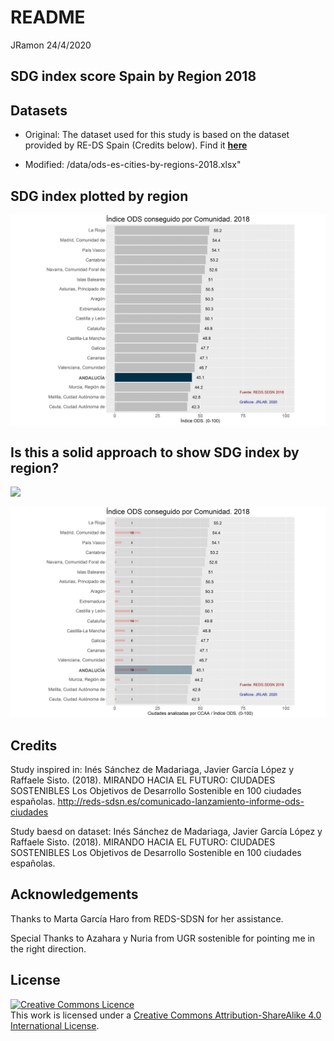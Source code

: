 README
================
JRamon
24/4/2020

## SDG index score Spain by Region 2018

## Datasets

  - Original: The dataset used for this study is based on the dataset
    provided by RE-DS Spain (Credits below). Find it
    [**here**](http://reds-sdsn.es/wp-content/uploads/2018/10/Spanish-Cities-Index_para-publicacio%CC%81n-web.xlsx)

  - Modified: /data/ods-es-cities-by-regions-2018.xlsx"

## SDG index plotted by region

<center>

![](figs\\ods_2018_index_1_1.png)

</center>

## Is this a solid approach to show SDG index by region?

![](README_files/figure-gfm/chart%201-1.png)<!-- -->

<center>

![](figs\\ods_2018_index_region_1_1.png)

</center>

## Credits

Study inspired in: Inés Sánchez de Madariaga, Javier García López y
Raffaele Sisto. (2018). MIRANDO HACIA EL FUTURO: CIUDADES SOSTENIBLES
Los Objetivos de Desarrollo Sostenible en 100 ciudades españolas.
<http://reds-sdsn.es/comunicado-lanzamiento-informe-ods-ciudades>

Study baesd on dataset: Inés Sánchez de Madariaga, Javier García López y
Raffaele Sisto. (2018). MIRANDO HACIA EL FUTURO: CIUDADES SOSTENIBLES
Los Objetivos de Desarrollo Sostenible en 100 ciudades españolas.

## Acknowledgements

Thanks to Marta García Haro from REDS-SDSN for her assistance.

Special Thanks to Azahara y Nuria from UGR sostenible for pointing me in
the right
direction.

## License

<a rel="license" href="http://creativecommons.org/licenses/by-sa/4.0/"><img alt="Creative Commons Licence" style="border-width:0" src="https://i.creativecommons.org/l/by-sa/4.0/88x31.png" /></a><br />This
work is licensed under a
<a rel="license" href="http://creativecommons.org/licenses/by-sa/4.0/">Creative
Commons Attribution-ShareAlike 4.0 International License</a>.
